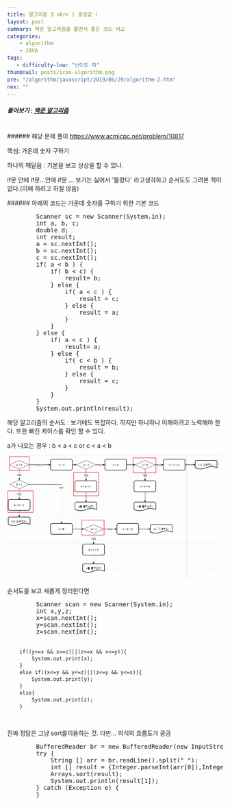 ```yaml
---
title: 알고리즘 3 <br> ( 중앙값 )
layout: post
summary: 백준 알고리즘을 풀면서 좋은 코드 비교 
categories: 
    - algorithm
    - JAVA
tags: 
   - difficulty-low: "난이도 하"
thumbnail: posts/icon-algorithm.png
pre: "/algorithm/javascript/2019/06/29/algorithm-2.htm"
nex: ""
---
```

##### 풀어보기 : <a href="https://www.acmicpc.net/step" target="_blank"> 백준 알고리즘</a> 

<br>
###### 해당 문제 풀이 <a href="https://www.acmicpc.net/problem/10817" target="_blank"> https://www.acmicpc.net/problem/10817 </a> 

<p class="text-danger"> 핵심: 가운데 숫자 구하기</p>
<p class="bold-text"> 하나의 깨달음 : 기본을 보고 상상을 할 수 있나. </p>
<p class="text-danger"> if문 안에 if문...안에 if문 ... 보기는 싫어서 '틀렸다' 라고생각하고 순서도도 그려본 적이 없다.(이해 하려고 하질 않음) </p>
###### 아래의 코드는 가운데 숫자를 구하기 위한 기본 코드

<pre>
        Scanner sc = new Scanner(System.in);
        int a, b, c;
        double d;
        int result;
        a = sc.nextInt();
        b = sc.nextInt();
        c = sc.nextInt();
        if( a < b ) {
            if( b < c) {
                result= b;
            } else {
                if( a < c ) {
                    result = c;
                } else {
                    result = a;
                }
            }
        } else {
            if( a < c ) {
                result= a;
            } else {
                if( c < b ) {
                    result = b;
                } else {
                    result = c;
                }
            }
        }
        System.out.println(result);
</pre>
<p class="bold-text"> 해당 알고리즘의 순서도 : 보기에도 복잡하다. 하지만 하나하나 이해하려고 노력해야 한다. 또한 빠진 케이스를 확인 할 수 있다.</p>
<p class="bold-text"> a가 나오는 경우 : b < a < c or c < a < b </p>
<img src="/assets/img/posts/algoritm/diaglam.png" class="ratio-100">
<p class="text-danger"> 순서도를 보고 새롭게 정리한다면 </p>
<pre>
        Scanner scan = new Scanner(System.in);
        int x,y,z;
        x=scan.nextInt();
        y=scan.nextInt();
        z=scan.nextInt();

        if((y<=x && x<=z)||(z<=x && x<=y)){
            System.out.print(x);
        }
        else if((x<=y && y<=z)||(z<=y && y<=x)){
            System.out.print(y);
        }
        else{
            System.out.print(z);
        }
</pre>

<p class="bold-text">진짜 정답은 그냥 sort를이용하는 것. 다만... 의식의 흐름도가 궁금</p>
<pre>
        BufferedReader br = new BufferedReader(new InputStreamReader(System.in));
        try {
            String [] arr = br.readLine().split(" ");
            int [] result = {Integer.parseInt(arr[0]),Integer.parseInt(arr[1]),Integer.parseInt(arr[2])};
            Arrays.sort(result);
            System.out.println(result[1]);
        } catch (Exception e) {
        }
</pre>
